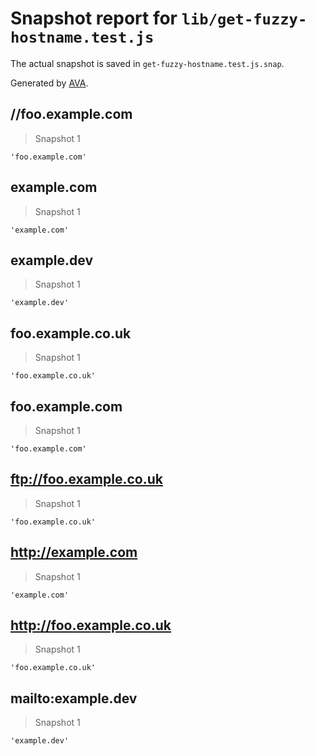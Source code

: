 # Snapshot report for `lib/get-fuzzy-hostname.test.js`

The actual snapshot is saved in `get-fuzzy-hostname.test.js.snap`.

Generated by [AVA](https://ava.li).

## //foo.example.com

> Snapshot 1

    'foo.example.com'

## example.com

> Snapshot 1

    'example.com'

## example.dev

> Snapshot 1

    'example.dev'

## foo.example.co.uk

> Snapshot 1

    'foo.example.co.uk'

## foo.example.com

> Snapshot 1

    'foo.example.com'

## ftp://foo.example.co.uk

> Snapshot 1

    'foo.example.co.uk'

## http://example.com

> Snapshot 1

    'example.com'

## http://foo.example.co.uk

> Snapshot 1

    'foo.example.co.uk'

## mailto:example.dev

> Snapshot 1

    'example.dev'

